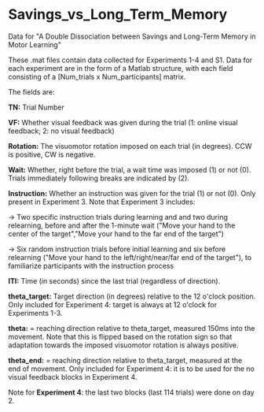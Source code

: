 # Savings_vs_Long_Term_Memory
Data for "A Double Dissociation between Savings and Long-Term Memory in Motor Learning"

These .mat files contain data collected for Experiments 1-4 and S1. Data for each experiment are in the form of a Matlab structure, with each field consisting of a [Num_trials x Num_participants] matrix.

The fields are:

**TN:** Trial Number

**VF:** Whether visual feedback was given during the trial (1: online visual feedback; 2: no visual feedback)

**Rotation:** The visuomotor rotation imposed on each trial (in degrees). CCW is positive, CW is negative. 

**Wait:** Whether, right before the trial, a wait time was imposed (1) or not (0). Trials immediately following breaks are indicated by (2).

**Instruction:** Whether an instruction was given for the trial (1) or not (0). Only present in Experiment 3. Note that Experiment 3 includes:

-> Two specific instruction trials during learning and and two during relearning, before and after the 1-minute wait ("Move your hand to the center of the target","Move your hand to the far end of the target")

-> Six random instruction trials before initial learning and six before relearning ("Move your hand to the left/right/near/far end of the target"), to familiarize participants with the instruction process

**ITI:** Time (in seconds) since the last trial (regardless of direction).

**theta_target:** Target direction (in degrees) relative to the 12 o'clock position. Only included for Experiment 4: target is always at 12 o'clock for Experiments 1-3.

**theta:** = reaching direction relative to theta_target, measured 150ms into the movement. Note that this is flipped based on the rotation sign so that adaptation towards the imposed visuomotor rotation is always positive.

**theta_end:** = reaching direction relative to theta_target, measured at the end of movement. Only included for Experiment 4: it is to be used for the no visual feedback blocks in Experiment 4.

Note for **Experiment 4**: the last two blocks (last 114 trials) were done on day 2.
